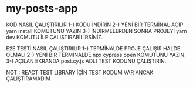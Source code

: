# my-posts-app
KOD NASIL ÇALIŞTIRILIR
1-) KODU İNDİRİN
2-) YENİ BİR TERMİNAL AÇIP yarn install KOMUTUNU YAZIN
3-) İNDİRMELERDEN SONRA PROJEYİ yarn dev KOMUTU İLE ÇALIŞTIRABİLİRSİNİZ.

E2E TESTİ NASIL ÇALIŞTIRILIR
1-) TERMİNALDE PROJE ÇALIŞIR HALDE OLMALI
2-) YENİ BİR TERMİNALDE npx cypress open KOMUTUNU YAZIN.
3-) AÇILAN EKRANDA post.cy.js ADLI TEST KODUNU ÇALIŞTIRIN.

NOT : REACT TEST LIBRARY İÇİN TEST KODUM VAR ANCAK ÇALIŞTIRAMADIM